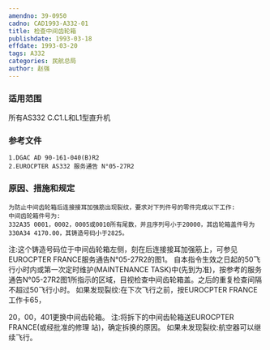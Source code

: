 ```yaml
---
amendno: 39-0950
cadno: CAD1993-A332-01
title: 检查中间齿轮箱
publishdate: 1993-03-18
effdate: 1993-03-20
tags: A332
categories: 民航总局
author: 赵强
---
```


### 适用范围 
所有AS332 C.C1.L和L1型直升机

<!--more-->
### 参考文件
    1.DGAC AD 90-161-040(B)R2 
    2.EUROCPTER AS332 服务通告 N°05-27R2 

### 原因、措施和规定 
    为防止中间齿轮箱后连接接耳加强筋出现裂纹，要求对下列件号的零件完成以下工作: 
    中间齿轮箱件号为: 
    332A35 0001，0002，0005或0010所有尾数，并且序列号小于20000，其齿轮箱盖件号为330A34 4170.00，其铸造号码小于2825。 
注:这个铸造号码位于中间齿轮箱左侧，刻在后连接接耳加强筋上，可参见EUROCPTER FRANCE服务通告N°05-27R2的图1。 
    自本指令生效之日起的50飞行小时内或第一次定时维护(MAINTENANCE TASK)中(先到为准)，按参考的服务通告N°05-27R2图1所指示的区域，目视检查中间齿轮箱盖。之后的重复检查间隔不超过50飞行小时。 
    如果发现裂纹:在下次飞行之前，按EUROCPTER FRANCE工作卡65，
  
20，00，401更换中间齿轮箱。 注:将拆下的中间齿轮箱送EUROCPTER FRANCE(或经批准的修理
站)，确定拆换的原因。     如果未发现裂纹:航空器可以继续飞行。
